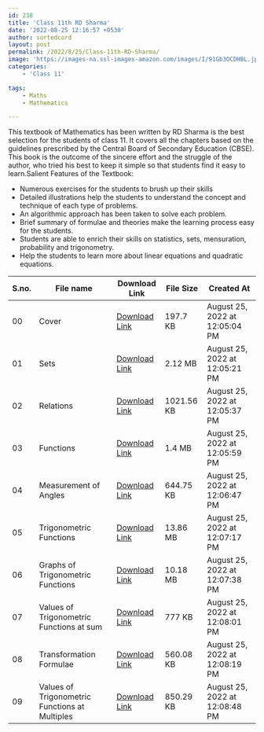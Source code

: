```yaml
---
id: 238
title: 'Class 11th RD Sharma'
date: '2022-08-25 12:16:57 +0530'
author: sortedcord
layout: post
permalink: /2022/8/25/Class-11th-RD-Sharma/
image: 'https://images-na.ssl-images-amazon.com/images/I/91Gb3OCDHBL.jpg'
categories:
    - 'Class 11'

tags:
    - Maths
    - Mathematics

---
```


This textbook of Mathematics has been written by RD Sharma is the best selection for the students of class 11. It covers all the chapters based on the guidelines prescribed by the Central Board of Secondary Education (CBSE). This book is the outcome of the sincere effort and the struggle of the author, who tried his best to keep it simple so that students find it easy to learn.Salient Features of the Textbook:

- Numerous exercises for the students to brush up their skills
- Detailed illustrations help the students to understand the concept and technique of each type of problems.
- An algorithmic approach has been taken to solve each problem.
- Brief summary of formulae and theories make the learning process easy for the students.
- Students are able to enrich their skills on statistics, sets, mensuration, probability and trigonometry.
- Help the students to learn more about linear equations and quadratic equations.

| S.no. | File name                                      | Download Link                              | File Size  | Created At                     |
|-------|------------------------------------------------|--------------------------------------------|------------|--------------------------------|
| 00    | Cover                                          | [Download Link](https://shorturl.at/oz046) | 197.7 KB   | August 25, 2022 at 12:05:04 PM |
| 01    | Sets                                           | [Download Link](https://shorturl.at/ijns7) | 2.12 MB    | August 25, 2022 at 12:05:21 PM |
| 02    | Relations                                      | [Download Link](https://shorturl.at/GP139) | 1021.56 KB | August 25, 2022 at 12:05:37 PM |
| 03    | Functions                                      | [Download Link](https://shorturl.at/hkrT4) | 1.4 MB     | August 25, 2022 at 12:05:59 PM |
| 04    | Measurement of Angles                          | [Download Link](https://shorturl.at/cKPY3) | 644.75 KB  | August 25, 2022 at 12:06:47 PM |
| 05    | Trigonometric Functions                        | [Download Link](https://shorturl.at/bS257) | 13.86 MB   | August 25, 2022 at 12:07:17 PM |
| 06    | Graphs of Trigonometric Functions              | [Download Link](https://shorturl.at/bgSU4) | 10.18 MB   | August 25, 2022 at 12:07:38 PM |
| 07    | Values of Trigonometric Functions at sum       | [Download Link](https://shorturl.at/AGVXZ) | 777 KB     | August 25, 2022 at 12:08:01 PM |
| 08    | Transformation Formulae                        | [Download Link](https://shorturl.at/elpqU) | 560.08 KB  | August 25, 2022 at 12:08:19 PM |
| 09    | Values of Trigonometric Functions at Multiples | [Download Link](https://shorturl.at/oMS45) | 850.29 KB  | August 25, 2022 at 12:08:48 PM |

